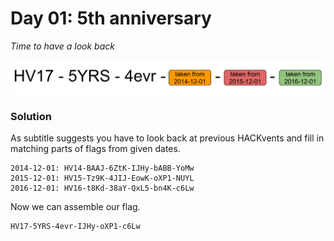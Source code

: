 # Day 01: 5th anniversary

*Time to have a look back*

![HV17-hv16-hv15-hv14.svg](files/HV17-hv16-hv15-hv14.svg "HV17-hv16-hv15-hv14")

### Solution

As subtitle suggests you have to look back at previous HACKvents and fill in matching parts of flags from given dates.

```
2014-12-01: HV14-BAAJ-6ZtK-IJHy-bABB-YoMw  
2015-12-01: HV15-Tz9K-4JIJ-EowK-oXP1-NUYL
2016-12-01: HV16-t8Kd-38aY-QxL5-bn4K-c6Lw
```

Now we can assemble our flag.

```
HV17-5YRS-4evr-IJHy-oXP1-c6Lw
```